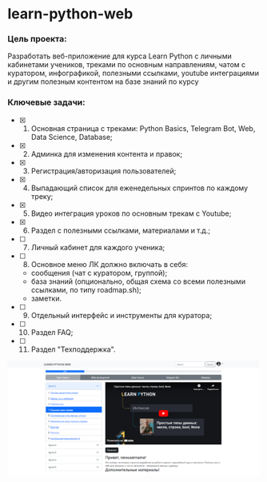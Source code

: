 # learn-python-web
### Цель проекта: 
Разработать веб-приложение для курса Learn Python с личными кабинетами учеников, треками по основным направлениям, чатом с куратором, инфографикой, полезными ссылками, youtube интеграциями и другим полезным контентом на базе знаний по курсу

### Ключевые задачи:
- [x] 1. Основная страница с треками: Python Basics, Telegram Bot, Web, Data Science, Database;
- [x] 2. Админка для изменения контента и правок;
- [x] 3. Регистрация/авторизация пользователей;
- [x] 4. Выпадающий список для еженедельных спринтов по каждому треку;
- [x] 5. Видео интеграция уроков по основным трекам с Youtube;
- [x] 6. Раздел с полезными ссылками, материалами и т.д.;
- [ ] 7. Личный кабинет для каждого ученика;
- [ ] 8. Основное меню ЛК должно включать в себя:
    - cообщения (чат с куратором, группой);
    - база знаний (опционально, общая схема со всеми полезными ссылками, по типу roadmap.sh);
    - заметки.
- [ ] 9. Отдельный интерфейс и инструменты для куратора;
- [ ] 10. Раздел FAQ;
- [ ] 11. Раздел "Техподдержка".

![learn-python-web-preview](https://github.com/AlexSparrow5973/learn-python-web/raw/master/app/static/learn-python-web-preview.png)
